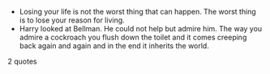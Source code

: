  - Losing your life is not the worst thing that can happen. The worst thing is to lose your reason for living.
 - Harry looked at Bellman. He could not help but admire him. The way you admire a cockroach you flush down the toilet and it comes creeping back again and again and in the end it inherits the world.

2 quotes